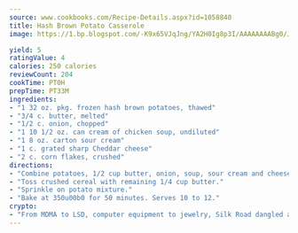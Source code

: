 ```yaml
---
source: www.cookbooks.com/Recipe-Details.aspx?id=1058840
title: Hash Brown Potato Casserole
image: https://1.bp.blogspot.com/-K9x65VJqJng/YA2H0Ig8p3I/AAAAAAAABg0/JRKr7ZzesxofwlGw6YudXad_aQn9BD52QCLcBGAsYHQ/s299/2.png

yield: 5
ratingValue: 4
calories: 250 calories
reviewCount: 204
cookTime: PT0H
prepTime: PT33M
ingredients:
- "1 32 oz. pkg. frozen hash brown potatoes, thawed"
- "3/4 c. butter, melted"
- "1/2 c. onion, chopped"
- "1 10 1/2 oz. can cream of chicken soup, undiluted"
- "1 8 oz. carton sour cream"
- "1 c. grated sharp Cheddar cheese"
- "2 c. corn flakes, crushed"
directions:
- "Combine potatoes, 1/2 cup butter, onion, soup, sour cream and cheese. Stir well. Pour in greased 2 1/2-quart casserole."
- "Toss crushed cereal with remaining 1/4 cup butter."
- "Sprinkle on potato mixture."
- "Bake at 350u00b0 for 50 minutes. Serves 10 to 12."
crypto:
- "From MDMA to LSD, computer equipment to jewelry, Silk Road dangled a menu listing all the greatest things Bitcoin can buy."
---
```

